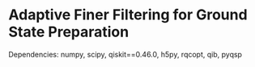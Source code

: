 # Adaptive Finer Filtering for Ground State Preparation

Dependencies: numpy, scipy, qiskit==0.46.0, h5py, rqcopt, qib, pyqsp
